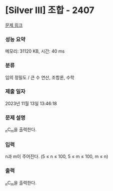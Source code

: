 # [Silver III] 조합 - 2407 

[문제 링크](https://www.acmicpc.net/problem/2407) 

### 성능 요약

메모리: 31120 KB, 시간: 40 ms

### 분류

임의 정밀도 / 큰 수 연산, 조합론, 수학

### 제출 일자

2023년 11월 13일 13:46:18

### 문제 설명

<p><sub>n</sub>C<sub>m</sub>을 출력한다.</p>

### 입력 

 <p>n과 m이 주어진다. (5 ≤ n ≤ 100, 5 ≤ m ≤ 100, m ≤ n)</p>

### 출력 

 <p><sub>n</sub>C<sub>m</sub>을 출력한다.</p>


